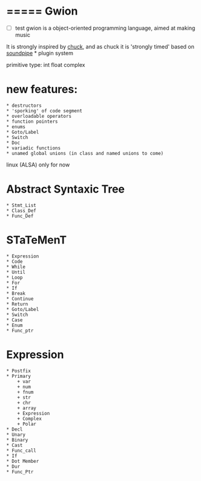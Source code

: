 =====
Gwion
=====
- [ ] test
gwion is a object-oriented programming language, aimed at making music

It is strongly inspired by [chuck](http://chuck.stanford.edu/), and as chuck it is 'strongly timed'
	based on [soundpipe](http://paulbatchelor.github.io/proj/soundpipe.html)
	* plugin system

primitive type:
	int
	float
	complex

new features:
=============
	* destructors
	* 'sporking' of code segment
	* overloadable operators
	* function pointers
	* enums
	* Goto/Label
	* Switch
	* Doc
	* variadic functions
	* unamed global unions (in class and named unions to come)

linux (ALSA) only for now

Abstract Syntaxic Tree
======================
	* Stmt_List
	* Class_Def
	* Func_Def


STaTeMenT
=========
	* Expression
	* Code
	* While
	* Until
	* Loop
	* For
	* If
	* Break
	* Continue
	* Return
	* Goto/Label
	* Switch
	* Case
	* Enum
	* Func_ptr

Expression
==========

	* Postfix
	* Primary
		+ var
		+ num
		+ fnum
		+ str
		+ chr
		+ array
		+ Expression
		+ Complex
		+ Polar
	* Decl
	* Unary
	* Binary
	* Cast
	* Func_call
	* If
	* Dot Member
	* Dur
	* Func_Ptr


